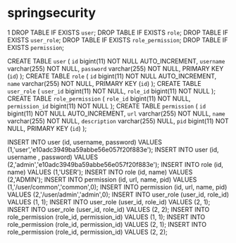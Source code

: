 # springsecurity
1
DROP TABLE IF EXISTS `user`;
DROP TABLE IF EXISTS `role`;
DROP TABLE IF EXISTS `user_role`;
DROP TABLE IF EXISTS `role_permission`;
DROP TABLE IF EXISTS `permission`;

CREATE TABLE `user` (
`id` bigint(11) NOT NULL AUTO_INCREMENT,
`username` varchar(255) NOT NULL,
`password` varchar(255) NOT NULL,
PRIMARY KEY (`id`) 
);
CREATE TABLE `role` (
`id` bigint(11) NOT NULL AUTO_INCREMENT,
`name` varchar(255) NOT NULL,
PRIMARY KEY (`id`) 
);
CREATE TABLE `user_role` (
`user_id` bigint(11) NOT NULL,
`role_id` bigint(11) NOT NULL
);
CREATE TABLE `role_permission` (
`role_id` bigint(11) NOT NULL,
`permission_id` bigint(11) NOT NULL
);
CREATE TABLE `permission` (
`id` bigint(11) NOT NULL AUTO_INCREMENT,
`url` varchar(255) NOT NULL,
`name` varchar(255) NOT NULL,
`description` varchar(255) NULL,
`pid` bigint(11) NOT NULL,
PRIMARY KEY (`id`) 
);

INSERT INTO user (id, username, password) VALUES (1,'user','e10adc3949ba59abbe56e057f20f883e'); 
INSERT INTO user (id, username , password) VALUES (2,'admin','e10adc3949ba59abbe56e057f20f883e'); 
INSERT INTO role (id, name) VALUES (1,'USER');
INSERT INTO role (id, name) VALUES (2,'ADMIN');
INSERT INTO permission (id, url, name, pid) VALUES (1,'/user/common','common',0);
INSERT INTO permission (id, url, name, pid) VALUES (2,'/user/admin','admin',0);
INSERT INTO user_role (user_id, role_id) VALUES (1, 1);
INSERT INTO user_role (user_id, role_id) VALUES (2, 1);
INSERT INTO user_role (user_id, role_id) VALUES (2, 2);
INSERT INTO role_permission (role_id, permission_id) VALUES (1, 1);
INSERT INTO role_permission (role_id, permission_id) VALUES (2, 1);
INSERT INTO role_permission (role_id, permission_id) VALUES (2, 2);
